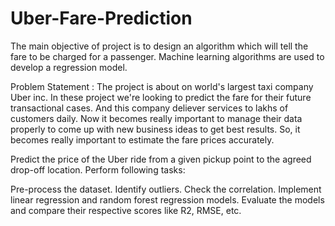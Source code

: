 # Uber-Fare-Prediction
The main objective of project is to design an algorithm which will tell the fare to be charged for a passenger. Machine learning algorithms are used to develop a regression model.

Problem Statement : The project is about on world's largest taxi company Uber inc. In these project we're looking to predict the fare for their future transactional cases. And this company deliever services to lakhs of customers daily. Now it becomes really important to manage their data properly to come up with new business ideas to get best results. So, it becomes really important to estimate the fare prices accurately.

Predict the price of the Uber ride from a given pickup point to the agreed drop-off location. Perform following tasks:

Pre-process the dataset.
Identify outliers.
Check the correlation.
Implement linear regression and random forest regression models.
Evaluate the models and compare their respective scores like R2, RMSE, etc.
